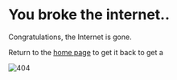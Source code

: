 # You broke the internet..
Congratulations, the Internet is gone.

Return to the [home page](https://suggester.js.org/#/) to get it back to get a

![404](https://cdn.discordapp.com/attachments/769650556502409226/810255847555858462/unknown.gif)
